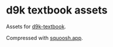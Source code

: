 # d9k textbook assets

Assets for [d9k-textbook](https://github.com/d9k/d9k-textbook).

Compressed with [squoosh.app](https://squoosh.app).

